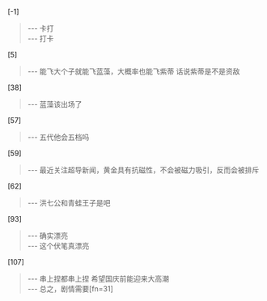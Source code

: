 
[-1] 
>--- 卡打<br>
>--- 打卡<br>

[5] 
>--- 能飞大个子就能飞蓝藻，大概率也能飞紫蒂
话说紫蒂是不是资敌<br>

[38] 
>--- 蓝藻该出场了<br>

[57] 
>--- 五代他会五档吗<br>

[59] 
>--- 最近关注超导新闻，黄金具有抗磁性，不会被磁力吸引，反而会被排斥<br>

[62] 
>--- 洪七公和青蛙王子是吧<br>

[93] 
>--- 确实漂亮<br>
>--- 这个伏笔真漂亮<br>

[107] 
>--- 串上捏都串上捏
希望国庆前能迎来大高潮<br>
>--- 总之，剧情需要[fn=31]<br>

